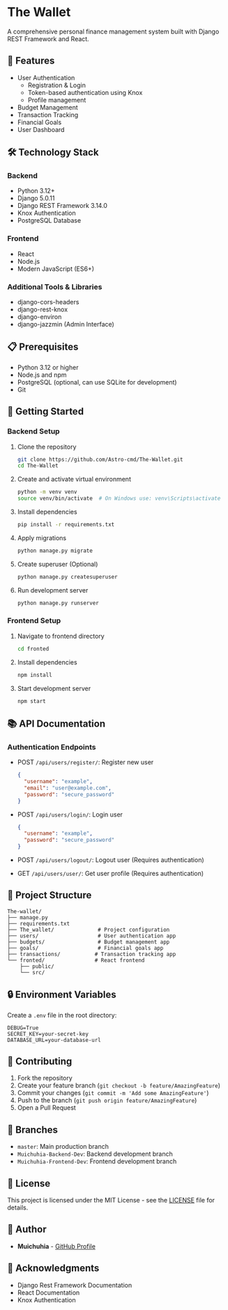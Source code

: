 # The Wallet

A comprehensive personal finance management system built with Django REST Framework and React.

## 🌟 Features

- User Authentication
  - Registration & Login
  - Token-based authentication using Knox
  - Profile management
- Budget Management
- Transaction Tracking
- Financial Goals
- User Dashboard

## 🛠️ Technology Stack

### Backend
- Python 3.12+
- Django 5.0.11
- Django REST Framework 3.14.0
- Knox Authentication
- PostgreSQL Database

### Frontend
- React
- Node.js
- Modern JavaScript (ES6+)

### Additional Tools & Libraries
- django-cors-headers
- django-rest-knox
- django-environ
- django-jazzmin (Admin Interface)

## 📋 Prerequisites

- Python 3.12 or higher
- Node.js and npm
- PostgreSQL (optional, can use SQLite for development)
- Git

## 🚀 Getting Started

### Backend Setup

1. Clone the repository
   ```bash
   git clone https://github.com/Astro-cmd/The-Wallet.git
   cd The-Wallet
   ```

2. Create and activate virtual environment
   ```bash
   python -m venv venv
   source venv/bin/activate  # On Windows use: venv\Scripts\activate
   ```

3. Install dependencies
   ```bash
   pip install -r requirements.txt
   ```

4. Apply migrations
   ```bash
   python manage.py migrate
   ```

5. Create superuser (Optional)
   ```bash
   python manage.py createsuperuser
   ```

6. Run development server
   ```bash
   python manage.py runserver
   ```

### Frontend Setup

1. Navigate to frontend directory
   ```bash
   cd fronted
   ```

2. Install dependencies
   ```bash
   npm install
   ```

3. Start development server
   ```bash
   npm start
   ```

## 📚 API Documentation

### Authentication Endpoints

- POST `/api/users/register/`: Register new user
  ```json
  {
    "username": "example",
    "email": "user@example.com",
    "password": "secure_password"
  }
  ```

- POST `/api/users/login/`: Login user
  ```json
  {
    "username": "example",
    "password": "secure_password"
  }
  ```

- POST `/api/users/logout/`: Logout user (Requires authentication)
- GET `/api/users/user/`: Get user profile (Requires authentication)

## 🌳 Project Structure

```
The-wallet/
├── manage.py
├── requirements.txt
├── The_wallet/              # Project configuration
├── users/                   # User authentication app
├── budgets/                 # Budget management app
├── goals/                   # Financial goals app
├── transactions/           # Transaction tracking app
└── fronted/                # React frontend
    ├── public/
    └── src/
```

## 🔒 Environment Variables

Create a `.env` file in the root directory:

```env
DEBUG=True
SECRET_KEY=your-secret-key
DATABASE_URL=your-database-url
```

## 🤝 Contributing

1. Fork the repository
2. Create your feature branch (`git checkout -b feature/AmazingFeature`)
3. Commit your changes (`git commit -m 'Add some AmazingFeature'`)
4. Push to the branch (`git push origin feature/AmazingFeature`)
5. Open a Pull Request

## 🌿 Branches

- `master`: Main production branch
- `Muichuhia-Backend-Dev`: Backend development branch
- `Muichuhia-Frontend-Dev`: Frontend development branch

## 📄 License

This project is licensed under the MIT License - see the [LICENSE](LICENSE) file for details.

## 👤 Author

- **Muichuhia** - [GitHub Profile](https://github.com/Astro-cmd)

## 🙏 Acknowledgments

- Django Rest Framework Documentation
- React Documentation
- Knox Authentication
